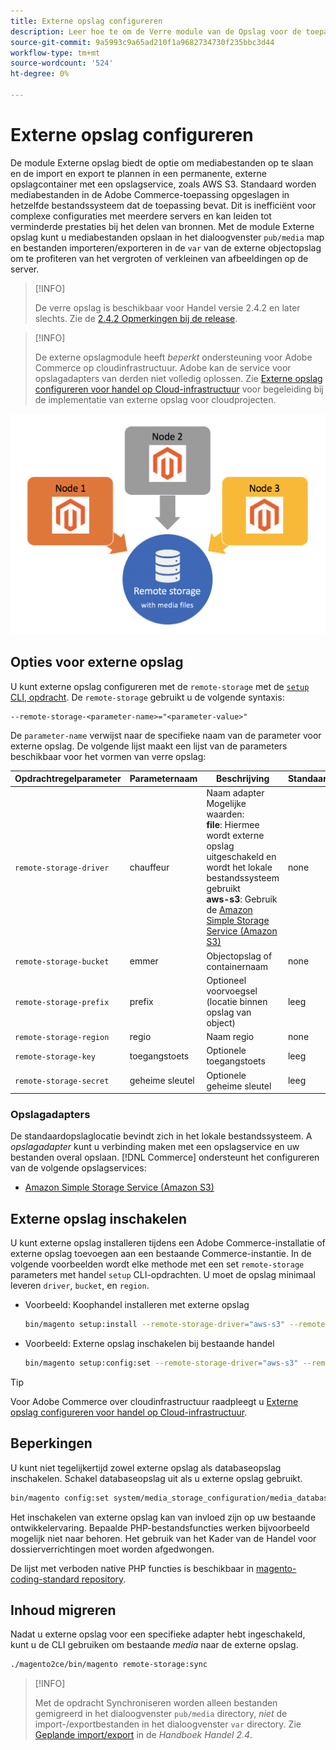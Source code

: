 ```yaml
---
title: Externe opslag configureren
description: Leer hoe te om de Verre module van de Opslag voor de toepassing van de Handel op-gebouw te vormen.
source-git-commit: 9a5993c9a65ad210f1a9682734730f235bbc3d44
workflow-type: tm+mt
source-wordcount: '524'
ht-degree: 0%

---
```


# Externe opslag configureren

De module Externe opslag biedt de optie om mediabestanden op te slaan en de import en export te plannen in een permanente, externe opslagcontainer met een opslagservice, zoals AWS S3. Standaard worden mediabestanden in de Adobe Commerce-toepassing opgeslagen in hetzelfde bestandssysteem dat de toepassing bevat. Dit is inefficiënt voor complexe configuraties met meerdere servers en kan leiden tot verminderde prestaties bij het delen van bronnen. Met de module Externe opslag kunt u mediabestanden opslaan in het dialoogvenster `pub/media` map en bestanden importeren/exporteren in de `var` van de externe objectopslag om te profiteren van het vergroten of verkleinen van afbeeldingen op de server.

>[!INFO]
>
>De verre opslag is beschikbaar voor Handel versie 2.4.2 en later slechts. Zie de [2.4.2 Opmerkingen bij de release](https://devdocs.magento.com/guides/v2.4/release-notes/open-source-2-4-2.html).

>[!INFO]
>
>De externe opslagmodule heeft _beperkt_ ondersteuning voor Adobe Commerce op cloudinfrastructuur. Adobe kan de service voor opslagadapters van derden niet volledig oplossen. Zie [Externe opslag configureren voor handel op Cloud-infrastructuur](cloud-support.md) voor begeleiding bij de implementatie van externe opslag voor cloudprojecten.

![schemaafbeelding](../../assets/configuration/remote-storage-schema.png)

## Opties voor externe opslag

U kunt externe opslag configureren met de `remote-storage` met de [`setup` CLI, opdracht](../../installation/tutorials/deployment.md). De `remote-storage` gebruikt u de volgende syntaxis:

```text
--remote-storage-<parameter-name>="<parameter-value>"
```

De `parameter-name` verwijst naar de specifieke naam van de parameter voor externe opslag. De volgende lijst maakt een lijst van de parameters beschikbaar voor het vormen van verre opslag:

| Opdrachtregelparameter | Parameternaam | Beschrijving | Standaardwaarde |
|--- |--- |--- |--- |
| `remote-storage-driver` | chauffeur | Naam adapter<br>Mogelijke waarden:<br>**file**: Hiermee wordt externe opslag uitgeschakeld en wordt het lokale bestandssysteem gebruikt <br>**aws-s3**: Gebruik de [Amazon Simple Storage Service (Amazon S3)](remote-storage-aws-s3.md) | none |
| `remote-storage-bucket` | emmer | Objectopslag of containernaam | none |
| `remote-storage-prefix` | prefix | Optioneel voorvoegsel (locatie binnen opslag van object) | leeg |
| `remote-storage-region` | regio | Naam regio | none |
| `remote-storage-key` | toegangstoets | Optionele toegangstoets | leeg |
| `remote-storage-secret` | geheime sleutel | Optionele geheime sleutel | leeg |

### Opslagadapters

De standaardopslaglocatie bevindt zich in het lokale bestandssysteem. A _opslagadapter_ kunt u verbinding maken met een opslagservice en uw bestanden overal opslaan. [!DNL Commerce] ondersteunt het configureren van de volgende opslagservices:

- [Amazon Simple Storage Service (Amazon S3)](remote-storage-aws-s3.md)

## Externe opslag inschakelen

U kunt externe opslag installeren tijdens een Adobe Commerce-installatie of externe opslag toevoegen aan een bestaande Commerce-instantie. In de volgende voorbeelden wordt elke methode met een set `remote-storage` parameters met handel `setup` CLI-opdrachten. U moet de opslag minimaal leveren `driver`, `bucket`, en `region`.

- Voorbeeld: Koophandel installeren met externe opslag

   ```bash
   bin/magento setup:install --remote-storage-driver="aws-s3" --remote-storage-bucket="myBucket" --remote-storage-region="us-east-1"
   ```

- Voorbeeld: Externe opslag inschakelen bij bestaande handel

   ```bash
   bin/magento setup:config:set --remote-storage-driver="aws-s3" --remote-storage-bucket="myBucket" --remote-storage-region="us-east-1"
   ```

>[!TIP]
>
>Voor Adobe Commerce over cloudinfrastructuur raadpleegt u [Externe opslag configureren voor handel op Cloud-infrastructuur](cloud-support.md).

## Beperkingen

U kunt niet tegelijkertijd zowel externe opslag als databaseopslag inschakelen. Schakel databaseopslag uit als u externe opslag gebruikt.

```bash
bin/magento config:set system/media_storage_configuration/media_database 0
```

Het inschakelen van externe opslag kan van invloed zijn op uw bestaande ontwikkelervaring. Bepaalde PHP-bestandsfuncties werken bijvoorbeeld mogelijk niet naar behoren. Het gebruik van het Kader van de Handel voor dossierverrichtingen moet worden afgedwongen.

De lijst met verboden native PHP functies is beschikbaar in [magento-coding-standard repository][code-standard].

## Inhoud migreren

Nadat u externe opslag voor een specifieke adapter hebt ingeschakeld, kunt u de CLI gebruiken om bestaande _media_ naar de externe opslag.

```bash
./magento2ce/bin/magento remote-storage:sync
```

>[!INFO]
>
>Met de opdracht Synchroniseren worden alleen bestanden gemigreerd in het dialoogvenster `pub/media` directory, _niet_ de import-/exportbestanden in het dialoogvenster `var` directory. Zie [Geplande import/export][import-export] in de _Handboek Handel 2.4_.

<!-- link definitions -->

[import-export]: https://docs.magento.com/user-guide/system/data-scheduled-import-export.html
[code-standard]: https://github.com/magento/magento-coding-standard/blob/develop/Magento2/Sniffs/Functions/DiscouragedFunctionSniff.php
